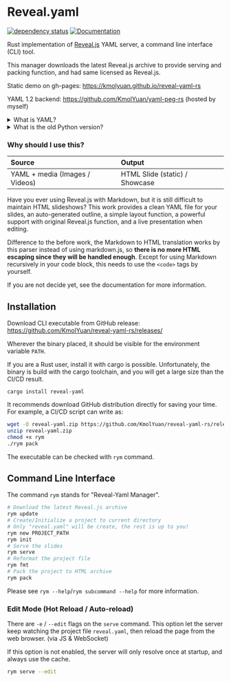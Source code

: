 # Reveal.yaml

[![dependency status](https://deps.rs/repo/github/KmolYuan/reveal-yaml-rs/status.svg)](https://deps.rs/crate/reveal-yaml/)
[![Documentation](https://docs.rs/reveal-yaml/badge.svg)](https://docs.rs/reveal-yaml)

Rust implementation of [Reveal.js](https://github.com/hakimel/reveal.js) YAML server, a command line interface (CLI) tool.

This manager downloads the latest Reveal.js archive to provide serving and packing function, and had same licensed as Reveal.js.

Static demo on gh-pages: <https://kmolyuan.github.io/reveal-yaml-rs>

YAML 1.2 backend: <https://github.com/KmolYuan/yaml-peg-rs> (hosted by myself)

<details><summary>What is YAML?</summary>
<a href="https://yaml.org/spec/1.2">YAML</a> is a structural language that can simply represent sequence and map data structures with indent syntax. YAML also has some inline syntax that is compatible with non-strict <a href="https://www.json.org/json-en.html">JSON</a> language.
</details>

<details><summary>What is the old Python version?</summary>
This project is transferred from Python language, so you may <a href="https://pypi.org/project/reveal-yaml/">found it on PyPI</a>. Reveal.yaml is now operates in a way that is easier to maintain and release, and it is Rust. Some old functions might be deprecated, and some functions are improved.
</details>

### Why should I use this?

| Source                         | Output                         |
|:-------------------------------|:-------------------------------|
| YAML + media (Images / Videos) | HTML Slide (static) / Showcase |

Have you ever using Reveal.js with Markdown, but it is still difficult to maintain HTML slideshows? This work provides a clean YAML file for your slides, an auto-generated outline, a simple layout function, a powerful support with original Reveal.js function, and a live presentation when editing.

Difference to the before work, the Markdown to HTML translation works by this parser instead of using markdown.js, so **there is no more HTML escaping since they will be handled enough**. Except for using Markdown recursively in your code block, this needs to use the `<code>` tags by yourself.

If you are not decide yet, see the documentation for more information.

## Installation

Download CLI executable from GitHub release: <https://github.com/KmolYuan/reveal-yaml-rs/releases/>

Wherever the binary placed, it should be visible for the environment variable `PATH`.

If you are a Rust user, install it with cargo is possible. Unfortunately, the binary is build with the cargo toolchain, and you will get a large size than the CI/CD result.

```
cargo install reveal-yaml
```

It recommends download GitHub distribution directly for saving your time. For example, a CI/CD script can write as:

```bash
wget -O reveal-yaml.zip https://github.com/KmolYuan/reveal-yaml-rs/releases/latest/download/reveal-yaml-linux-amd64.zip
unzip reveal-yaml.zip
chmod +x rym
./rym pack
```

The executable can be checked with `rym` command.

## Command Line Interface

The command `rym` stands for "Reveal-Yaml Manager".

```bash
# Download the latest Reveal.js archive
rym update
# Create/Initialize a project to current directory
# Only "reveal.yaml" will be create, the rest is up to you!
rym new PROJECT_PATH
rym init
# Serve the slides
rym serve
# Reformat the project file
rym fmt
# Pack the project to HTML archive
rym pack
```

Please see `rym --help`/`rym subcommand --help` for more information.

### Edit Mode (Hot Reload / Auto-reload)

There are `-e` / `--edit` flags on the `serve` command. This option let the server keep watching the project file `reveal.yaml`, then reload the page from the web browser. (via JS & WebSocket)

If this option is not enabled, the server will only resolve once at startup, and always use the cache.

```bash
rym serve --edit
```
